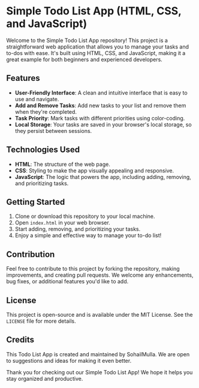 # Simple Todo List App (HTML, CSS, and JavaScript)

Welcome to the Simple Todo List App repository! This project is a straightforward web application that allows you to manage your tasks and to-dos with ease. It's built using HTML, CSS, and JavaScript, making it a great example for both beginners and experienced developers.

## Features

- **User-Friendly Interface**: A clean and intuitive interface that is easy to use and navigate.
- **Add and Remove Tasks**: Add new tasks to your list and remove them when they're completed.
- **Task Priority**: Mark tasks with different priorities using color-coding.
- **Local Storage**: Your tasks are saved in your browser's local storage, so they persist between sessions.

## Technologies Used

- **HTML**: The structure of the web page.
- **CSS**: Styling to make the app visually appealing and responsive.
- **JavaScript**: The logic that powers the app, including adding, removing, and prioritizing tasks.

## Getting Started

1. Clone or download this repository to your local machine.
2. Open `index.html` in your web browser.
3. Start adding, removing, and prioritizing your tasks.
4. Enjoy a simple and effective way to manage your to-do list!

## Contribution

Feel free to contribute to this project by forking the repository, making improvements, and creating pull requests. We welcome any enhancements, bug fixes, or additional features you'd like to add.

## License

This project is open-source and is available under the MIT License. See the `LICENSE` file for more details.

## Credits

This Todo List App is created and maintained by SohailMulla. We are open to suggestions and ideas for making it even better.

Thank you for checking out our Simple Todo List App! We hope it helps you stay organized and productive.

